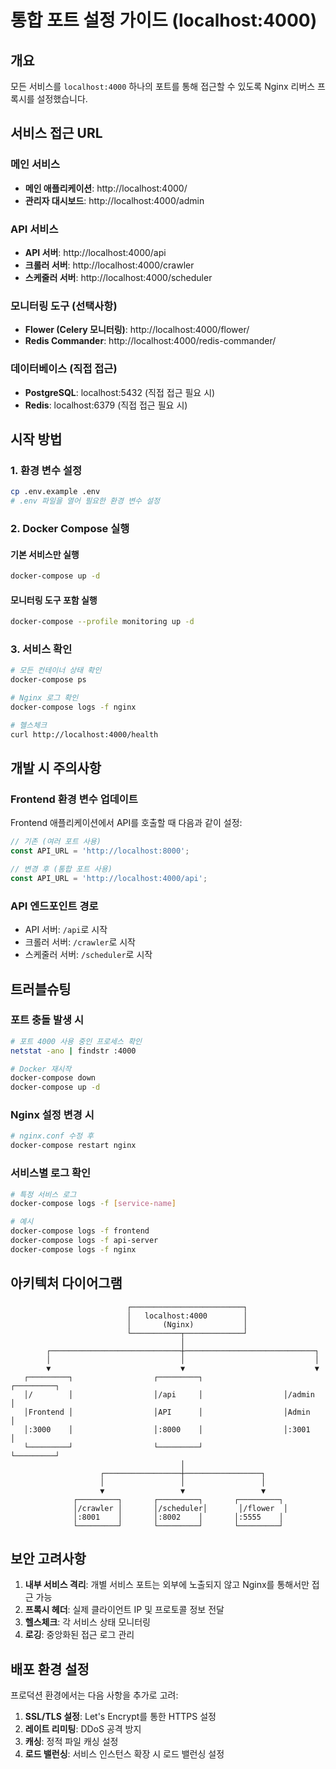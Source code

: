 # 통합 포트 설정 가이드 (localhost:4000)

## 개요
모든 서비스를 `localhost:4000` 하나의 포트를 통해 접근할 수 있도록 Nginx 리버스 프록시를 설정했습니다.

## 서비스 접근 URL

### 메인 서비스
- **메인 애플리케이션**: http://localhost:4000/
- **관리자 대시보드**: http://localhost:4000/admin

### API 서비스
- **API 서버**: http://localhost:4000/api
- **크롤러 서버**: http://localhost:4000/crawler
- **스케줄러 서버**: http://localhost:4000/scheduler

### 모니터링 도구 (선택사항)
- **Flower (Celery 모니터링)**: http://localhost:4000/flower/
- **Redis Commander**: http://localhost:4000/redis-commander/

### 데이터베이스 (직접 접근)
- **PostgreSQL**: localhost:5432 (직접 접근 필요 시)
- **Redis**: localhost:6379 (직접 접근 필요 시)

## 시작 방법

### 1. 환경 변수 설정
```bash
cp .env.example .env
# .env 파일을 열어 필요한 환경 변수 설정
```

### 2. Docker Compose 실행

#### 기본 서비스만 실행
```bash
docker-compose up -d
```

#### 모니터링 도구 포함 실행
```bash
docker-compose --profile monitoring up -d
```

### 3. 서비스 확인
```bash
# 모든 컨테이너 상태 확인
docker-compose ps

# Nginx 로그 확인
docker-compose logs -f nginx

# 헬스체크
curl http://localhost:4000/health
```

## 개발 시 주의사항

### Frontend 환경 변수 업데이트
Frontend 애플리케이션에서 API를 호출할 때 다음과 같이 설정:

```javascript
// 기존 (여러 포트 사용)
const API_URL = 'http://localhost:8000';

// 변경 후 (통합 포트 사용)
const API_URL = 'http://localhost:4000/api';
```

### API 엔드포인트 경로
- API 서버: `/api`로 시작
- 크롤러 서버: `/crawler`로 시작
- 스케줄러 서버: `/scheduler`로 시작

## 트러블슈팅

### 포트 충돌 발생 시
```bash
# 포트 4000 사용 중인 프로세스 확인
netstat -ano | findstr :4000

# Docker 재시작
docker-compose down
docker-compose up -d
```

### Nginx 설정 변경 시
```bash
# nginx.conf 수정 후
docker-compose restart nginx
```

### 서비스별 로그 확인
```bash
# 특정 서비스 로그
docker-compose logs -f [service-name]

# 예시
docker-compose logs -f frontend
docker-compose logs -f api-server
docker-compose logs -f nginx
```

## 아키텍처 다이어그램

```
                          ┌─────────────────────────┐
                          │   localhost:4000        │
                          │       (Nginx)           │
                          └───────────┬─────────────┘
                                      │
        ┌─────────────────────────────┼─────────────────────────────┐
        │                             │                             │
        ▼                             ▼                             ▼
   ┌─────────┐                  ┌─────────┐                  ┌─────────┐
   │/        │                  │/api     │                  │/admin   │
   │Frontend │                  │API      │                  │Admin    │
   │:3000    │                  │:8000    │                  │:3001    │
   └─────────┘                  └─────────┘                  └─────────┘
                                      │
                    ┌─────────────────┼─────────────────┐
                    │                 │                 │
                    ▼                 ▼                 ▼
              ┌─────────┐       ┌─────────┐       ┌─────────┐
              │/crawler │       │/scheduler│       │/flower  │
              │:8001    │       │:8002    │       │:5555    │
              └─────────┘       └─────────┘       └─────────┘
```

## 보안 고려사항

1. **내부 서비스 격리**: 개별 서비스 포트는 외부에 노출되지 않고 Nginx를 통해서만 접근 가능
2. **프록시 헤더**: 실제 클라이언트 IP 및 프로토콜 정보 전달
3. **헬스체크**: 각 서비스 상태 모니터링
4. **로깅**: 중앙화된 접근 로그 관리

## 배포 환경 설정

프로덕션 환경에서는 다음 사항을 추가로 고려:

1. **SSL/TLS 설정**: Let's Encrypt를 통한 HTTPS 설정
2. **레이트 리미팅**: DDoS 공격 방지
3. **캐싱**: 정적 파일 캐싱 설정
4. **로드 밸런싱**: 서비스 인스턴스 확장 시 로드 밸런싱 설정